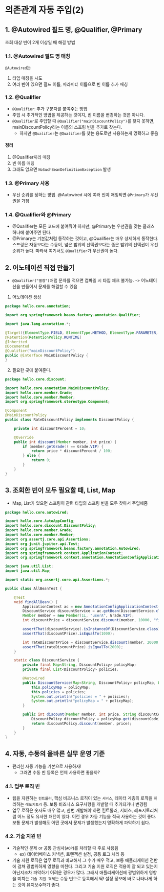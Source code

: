 # 의존관계 자동 주입(2)

## 1. @Autowired 필드 명, @Qualifier, @Primary
조회 대상 빈이 2개 이상일 때 해결 방법
### 1.1. @Autowired 필드 명 매칭
`@Autowired`는 
1. 타입 매칭을 시도
2. 여러 빈이 있으면 필드 이름, 파라미터 이름으로 빈 이름 추가 매칭
### 1.2. @Qualifier
- `@Qualifier`: 추가 구분자를 붙여주는 방법
- 주입 시 추가적인 방법을 제공하는 것이지, 빈 이름을 변경하는 것은 아니다.
- `@Qualifier`로 주입할 때 `@Qualifier("mainDiscountPolicy")`를 찾지 못하면, mainDiscountPolicy라는 이름의 스프링 빈을 추가로 찾는다.
  - 하지만 `@Qualifier`는 `@Qualifier`를 찾는 용도로만 사용하는게 명확하고 좋음

#### 정리
1. @Qualifier끼리 매칭
2. 빈 이름 매칭
3. 그래도 없으면 `NoSuchBeanDefinitionException` 발생

### 1.3. @Primary 사용
- 우선 순위를 정하는 방법. @Autowired 시에 여러 빈이 매칭되면 `@Primary`가 우선권을 가짐

### 1.4. @Qualifier와 @Primary
- @Qualifier는 모든 코드에 붙여줘야 하지만, @Primary는 우선권을 갖는 클래스 하나에 붙여주면 된다.
- @Primary는 기본값처럼 동작하는 것이고, @Qualifier는 매우 상세하게 동작한다. 스프링은 자동보다는 수동이, 넓은 범위의 선택권보다는 좁은 범위의 선택권이 우선 순위가 높다. 따라서 여기서도 `@Qualifier`가 우선권이 높다.
## 2. 어노테이션 직접 만들기
- `@Qualifier("별칭")`처럼 문자를 적으면 컴파일 시 타입 체크 불가능. -> 어노테이션을 만들어서 문제를 해결할 수 있음
1. 어노테이션 생성
```java
package hello.core.annotation;

import org.springframework.beans.factory.annotation.Qualifier;

import java.lang.annotation.*;

@Target({ElementType.FIELD, ElementType.METHOD, ElementType.PARAMETER, ElementType.TYPE, ElementType.ANNOTATION_TYPE})
@Retention(RetentionPolicy.RUNTIME)
@Inherited
@Documented
@Qualifier("mainDiscountPolicy")
public @interface MainDiscountPolicy {
}
```
2. 필요한 곳에 붙여준다.
```java
package hello.core.discount;

import hello.core.annotation.MainDiscountPolicy;
import hello.core.member.Grade;
import hello.core.member.Member;
import org.springframework.stereotype.Component;

@Component
@MainDiscountPolicy
public class RateDiscountPolicy implements DiscountPolicy {

    private int discountPercent = 10;

    @Override
    public int discount(Member member, int price) {
        if (member.getGrade() == Grade.VIP) {
            return price * discountPercent / 100;
        } else {
            return 0;
        }
    }
}
```
## 3. 조회한 빈이 모두 필요할 때, List, Map
- Map, List가 있으면 스프링이 관련 타입의 스프링 빈을 모두 찾아서 주입해줌
```java
package hello.core.autowired;

import hello.core.AutoAppConfig;
import hello.core.discount.DiscountPolicy;
import hello.core.member.Grade;
import hello.core.member.Member;
import org.assertj.core.api.Assertions;
import org.junit.jupiter.api.Test;
import org.springframework.beans.factory.annotation.Autowired;
import org.springframework.context.ApplicationContext;
import org.springframework.context.annotation.AnnotationConfigApplicationContext;

import java.util.List;
import java.util.Map;

import static org.assertj.core.api.Assertions.*;

public class AllBeanTest {

    @Test
    void findAllBean() {
        ApplicationContext ac = new AnnotationConfigApplicationContext(AutoAppConfig.class, DiscountService.class);
        DiscountService discountService = ac.getBean(DiscountService.class);
        Member member = new Member(1L, "userA", Grade.VIP);
        int discountPrice = discountService.discount(member, 10000, "fixDiscountPolicy");

        assertThat(discountService).isInstanceOf(DiscountService.class);
        assertThat(discountPrice).isEqualTo(1000);

        int rateDiscountPrice = discountService.discount(member, 20000, "rateDiscountPolicy");
        assertThat(rateDiscountPrice).isEqualTo(2000);
    }

    static class DiscountService {
        private final Map<String, DiscountPolicy> policyMap;
        private final List<DiscountPolicy> policies;

        @Autowired
        public DiscountService(Map<String, DiscountPolicy> policyMap, List<DiscountPolicy> policies) {
            this.policyMap = policyMap;
            this.policies = policies;
            System.out.println("policies = " + policies);
            System.out.println("policyMap = " + policyMap);
        }

        public int discount(Member member, int price, String discountCode) {
            DiscountPolicy discountPolicy = policyMap.get(discountCode);
            return discountPolicy.discount(member, price);
        }
    }
}
```
## 4. 자동, 수동의 올바른 실무 운영 기준
- 편리한 자동 기능을 기본으로 사용하자!
  - 그러면 수동 빈 등록은 언제 사용하면 좋을까?

### 4.1. 업무 로직 빈
- 웹을 지원하는 `컨트롤러`, 핵심 비즈니스 로직이 있는 `서비스`, 데이터 계층의 로직을 처리하는 `레포지토리` 등. 보통 비즈니스 요구사항을 개발할 때 추가되거나 변경됨
- 업무 로직은 숫자도 매우 많고, 한번 개발해야 하면 컨트롤러, 서비스, 레포지토리처럼 어느 정도 유사한 패턴이 있다. 이런 경우 자동 기능을 적극 사용하는 것이 좋다. 보통 문제가 발생해도 어떤 곳에서 문제가 발생했는지 명확하게 파악하기 쉽다.
### 4.2. 기술 지원 빈
- 기술적인 문제 or 공통 관심사(`AOP`)를 처리할 때 주로 사용됨
  - ex) 데이터베이스 커넥션, 트랜잭션 설정, 공통 로그 처리 등
- 기술 지원 로직은 업무 로직과 비교해서 그 수가 매우 적고, 보통 애플리케이션 전반에 걸쳐 광범위하게 영향을 미친다. 그리고 기술 지원 로직은 적용이 잘 되고 있는지 아닌지조차 파악하기 어려운 경우가 많다. 그래서 애플리케이션에 광범위하게 영향을 미치는 `기술 지원 객체`는 수동 빈으로 등록해서 딱! 설정 정보에 바로 나타나게 하는 것이 유지보수하기 좋다.